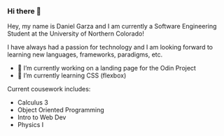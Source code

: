 ### Hi there 👋

Hey, my name is Daniel Garza and I am currently a Software Engineering Student at the University of Northern Colorado! 

I have always had a passion for technology and I am looking forward to learning new languages, frameworks, paradigms, etc.

- 🔭 I’m currently working on a landing page for the Odin Project
- 🌱 I’m currently learning CSS (flexbox)

Current cousework includes:
- Calculus 3
- Object Oriented Programming
- Intro to Web Dev
- Physics I 
<!--
**ssjdan27/ssjdan27** is a ✨ _special_ ✨ repository because its `README.md` (this file) appears on your GitHub profile.

Here are some ideas to get you started:

- 🔭 I’m currently working on ...
- 🌱 I’m currently learning ...
- 👯 I’m looking to collaborate on ...
- 🤔 I’m looking for help with ...
- 💬 Ask me about ...
- 📫 How to reach me: ...
- 😄 Pronouns: ...
- ⚡ Fun fact: ...
-->

